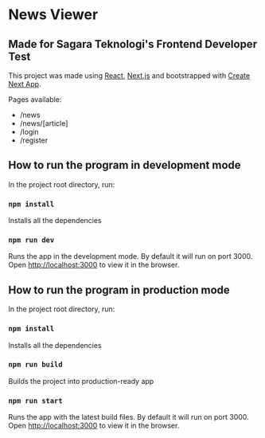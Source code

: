 # News Viewer
## Made for Sagara Teknologi's Frontend Developer Test

This project was made using [React](https://reactjs.org/), [Next.js](https://nextjs.org/) and bootstrapped with [Create Next App](https://nextjs.org/docs/api-reference/create-next-app).

Pages available:
- /news
- /news/[article]
- /login
- /register

## How to run the program in development mode

In the project root directory, run:

### `npm install`
Installs all the dependencies

### `npm run dev`
Runs the app in the development mode. By default it will run on port 3000.\
Open [http://localhost:3000](http://localhost:3000) to view it in the browser.

## How to run the program in production mode

In the project root directory, run:

### `npm install`
Installs all the dependencies

### `npm run build`
Builds the project into production-ready app

### `npm run start`
Runs the app with the latest build files. By default it will run on port 3000.\
Open [http://localhost:3000](http://localhost:3000) to view it in the browser.
